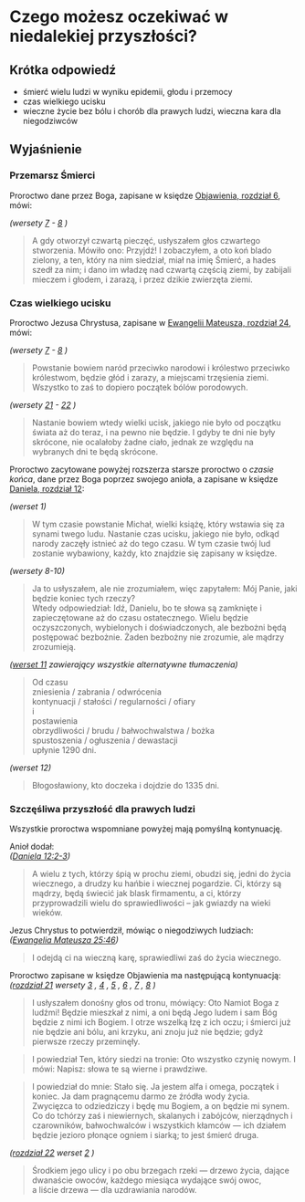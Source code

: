 # Czego możesz oczekiwać w niedalekiej przyszłości?

## Krótka odpowiedź
- śmierć wielu ludzi w wyniku epidemii, głodu i przemocy
- czas wielkiego ucisku
- wieczne życie bez bólu i chorób dla prawych ludzi, wieczna kara dla niegodziwców

## Wyjaśnienie

### Przemarsz Śmierci
Proroctwo dane przez Boga, zapisane w księdze [Objawienia, rozdział 6](http://biblia-online.pl/Biblia/UwspolczesnionaBibliaGdanska/Ksiega-Objawienia/6), mówi:

*(wersety
[7](http://biblia.oblubienica.eu/interlinearny/index/book/27/chapter/6/verse/7/param/1/version/TR) -
[8](http://biblia.oblubienica.eu/interlinearny/index/book/27/chapter/6/verse/8/param/1/version/TR)
)*
> A gdy otworzył czwartą pieczęć, usłyszałem głos czwartego stworzenia. Mówiło ono: Przyjdź!
> I zobaczyłem, a oto koń blado zielony, a ten, który na nim siedział, miał na imię Śmierć, a hades szedł za nim; i dano im władzę nad czwartą częścią ziemi, by zabijali mieczem i głodem, i zarazą, i przez dzikie zwierzęta ziemi.

### Czas wielkiego ucisku
Proroctwo Jezusa Chrystusa, zapisane w [Ewangelii Mateusza, rozdział 24](http://biblia-online.pl/Biblia/UwspolczesnionaBibliaGdanska/Ewangelia-Mateusza/24/7), mówi:

*(wersety 
[7](http://biblia.oblubienica.eu/interlinearny/index/book/1/chapter/24/verse/7/param/1/version/TR) -
[8](http://biblia.oblubienica.eu/interlinearny/index/book/1/chapter/24/verse/8/param/1/version/TR)
)*
> Powstanie bowiem naród przeciwko narodowi i królestwo przeciwko królestwom, będzie głód i zarazy, a miejscami trzęsienia ziemi. 
> Wszystko to zaś to dopiero początek bólów porodowych.

*(wersety
[21](http://biblia.oblubienica.eu/interlinearny/index/book/1/chapter/24/verse/21/param/1/version/TR) -
[22](http://biblia.oblubienica.eu/interlinearny/index/book/1/chapter/24/verse/22/param/1/version/TR)
)*
> Nastanie bowiem wtedy wielki ucisk, jakiego nie było od początku świata aż do teraz, i na pewno nie będzie.
> I gdyby te dni nie były skrócone, nie ocalałoby żadne ciało, jednak ze względu na wybranych dni te będą skrócone.

Proroctwo zacytowane powyżej rozszerza starsze proroctwo o *czasie końca*, dane przez Boga poprzez swojego anioła, a zapisane w księdze [Daniela, rozdział 12](http://biblia-online.pl/Biblia/UwspolczesnionaBibliaGdanska/Ksiega-Daniela/12/1):

*(werset 1)*
> W tym czasie powstanie Michał, wielki książę, który wstawia się za synami twego ludu. Nastanie czas ucisku, jakiego nie było, odkąd narody zaczęły istnieć aż do tego czasu. W tym czasie twój lud zostanie wybawiony, każdy, kto znajdzie się zapisany w księdze.

*(wersety 8-10)*
> Ja to usłyszałem, ale nie zrozumiałem, więc zapytałem: Mój Panie, jaki będzie koniec tych rzeczy?  
> Wtedy odpowiedział: Idź, Danielu, bo te słowa są zamknięte i zapieczętowane aż do czasu ostatecznego.
> Wielu będzie oczyszczonych, wybielonych i doświadczonych, ale bezbożni będą postępować bezbożnie. Żaden bezbożny nie zrozumie, ale mądrzy zrozumieją.

*([werset 11](https://biblehub.com/daniel/12-11.htm) zawierający wszystkie alternatywne tłumaczenia)*
> Od czasu  
> zniesienia / zabrania / odwrócenia  
> kontynuacji / stałości / regularności / ofiary  
> i  
> postawienia  
> obrzydliwości / brudu / bałwochwalstwa / bożka  
> spustoszenia / ogłuszenia / dewastacji  
> upłynie 1290 dni.  

*(werset 12)*
> Błogosławiony, kto doczeka i dojdzie do 1335 dni.

### Szczęśliwa przyszłość dla prawych ludzi
Wszystkie proroctwa wspomniane powyżej mają pomyślną kontynuację.

Anioł dodał:  
*([Daniela 12:2-3](http://biblia-online.pl/Biblia/UwspolczesnionaBibliaGdanska/Ksiega-Daniela/12/2))*
> A wielu z tych, którzy śpią w prochu ziemi, obudzi się, jedni do życia wiecznego, a drudzy ku hańbie i wiecznej pogardzie.
> Ci, którzy są mądrzy, będą świecić jak blask firmamentu, a ci, którzy przyprowadzili wielu do sprawiedliwości – jak gwiazdy na wieki wieków.

Jezus Chrystus to potwierdził, mówiąc o niegodziwych ludziach:  
*([Ewangelia Mateusza 25:46](http://biblia.oblubienica.eu/interlinearny/index/book/1/chapter/25/verse/46/param/1/version/TR))*
> I odejdą ci na wieczną karę, sprawiedliwi zaś do życia wiecznego.

Proroctwo zapisane w księdze Objawienia ma następującą kontynuacją:  
*([rozdział 21](http://biblia-online.pl/Biblia/UwspolczesnionaBibliaGdanska/Ksiega-Objawienia/21/3) 
wersety 
[3](http://biblia.oblubienica.eu/interlinearny/index/book/27/chapter/21/verse/3/param/1) ,
[4](http://biblia.oblubienica.eu/interlinearny/index/book/27/chapter/21/verse/4/param/1) ,
[5](http://biblia.oblubienica.eu/interlinearny/index/book/27/chapter/21/verse/5/param/1) ,
[6](http://biblia.oblubienica.eu/interlinearny/index/book/27/chapter/21/verse/6/param/1) ,
[7](http://biblia.oblubienica.eu/interlinearny/index/book/27/chapter/21/verse/7/param/1) ,
[8](http://biblia.oblubienica.eu/interlinearny/index/book/27/chapter/21/verse/8/param/1)
)*
> I usłyszałem donośny głos od tronu, mówiący: Oto Namiot Boga z ludźmi! Będzie mieszkał z nimi, a oni będą Jego ludem i sam Bóg będzie z nimi ich Bogiem.
> I otrze wszelką łzę z ich oczu; i śmierci już nie będzie ani bólu, ani krzyku, ani znoju już nie będzie; gdyż pierwsze rzeczy przeminęły.  

> I powiedział Ten, który siedzi na tronie: Oto wszystko czynię nowym. I mówi: Napisz: słowa te są wierne i prawdziwe.

> I powiedział do mnie: Stało się. Ja jestem alfa i omega, początek i koniec. Ja dam pragnącemu darmo ze źródła wody życia.  
> Zwycięzca to odziedziczy i będę mu Bogiem, a on będzie mi synem.  
> Co do tchórzy zaś i niewiernych, skalanych i zabójców, nierządnych i czarowników, bałwochwalców i wszystkich kłamców — ich działem będzie jezioro płonące ogniem i siarką; to jest śmierć druga.

*([rozdział 22](http://biblia-online.pl/Biblia/UwspolczesnionaBibliaGdanska/Ksiega-Objawienia/22/) 
werset 
[2](http://biblia.oblubienica.eu/interlinearny/index/book/27/chapter/22/verse/2/param/1)
)*
> Środkiem jego ulicy i po obu brzegach rzeki — drzewo życia, dające dwanaście owoców, każdego miesiąca wydające swój owoc,  
> a liście drzewa — dla uzdrawiania narodów.
